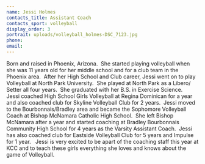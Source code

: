 ```yaml
---
name: Jessi Holmes
contacts_title: Assistant Coach
contacts_sport: volleyball
display_order: 3
portrait: uploads/volleyball_holmes-DSC_7123.jpg
phone:
email:
---
```


Born and raised in Phoenix, Arizona.&nbsp; She started playing volleyball when she was 11 years old for her middle school and for a club team in the Phoenix area.&nbsp; After her High School and Club career, Jessi went on to play Volleyball at North Park University.&nbsp; She played at North Park as a Libero/ Setter all four years.&nbsp; She graduated with her B.S. in Exercise Science.&nbsp; Jessi coached High School Girls Volleyball at Regina Dominican for a year and also coached club for Skyline Volleyball Club for 2 years.&nbsp; Jessi moved to the Bourbonnais/Bradley area and became the Sophomore Volleyball Coach at Bishop McNamara Catholic High School.&nbsp; She left Bishop McNamara after a year and started coaching at Bradley Bourbonnais Community High School for 4 years as the Varsity Assistant Coach.&nbsp; Jessi has also coached club for Eastside Volleyball Club for 5 years and Impulse for 1 year. &nbsp; Jessi is very excited to be apart of the coaching staff this year at KCC and to teach these girls everything she loves and knows about the game of Volleyball.
